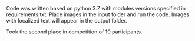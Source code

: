 Code was written based on python 3.7 with modules versions specified in requirements.txt.
Place images in the input folder and run the code. Images with localized text will appear in the output folder.

Took the second place in competition of 10 participants.
